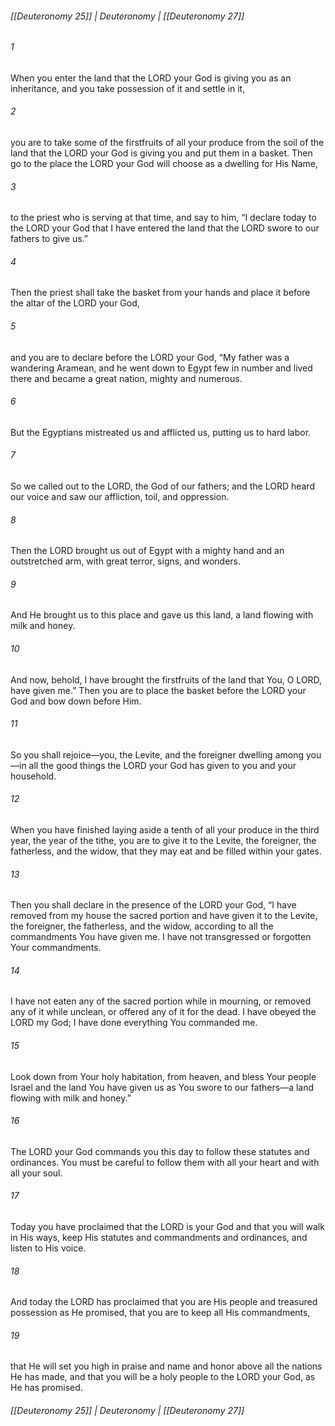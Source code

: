 ###### [[Deuteronomy 25]] | Deuteronomy | [[Deuteronomy 27]]

###### 1
When you enter the land that the LORD your God is giving you as an inheritance, and you take possession of it and settle in it,
###### 2
you are to take some of the firstfruits of all your produce from the soil of the land that the LORD your God is giving you and put them in a basket. Then go to the place the LORD your God will choose as a dwelling for His Name,
###### 3
to the priest who is serving at that time, and say to him, “I declare today to the LORD your God that I have entered the land that the LORD swore to our fathers to give us.”
###### 4
Then the priest shall take the basket from your hands and place it before the altar of the LORD your God,
###### 5
and you are to declare before the LORD your God, “My father was a wandering Aramean, and he went down to Egypt few in number and lived there and became a great nation, mighty and numerous.
###### 6
But the Egyptians mistreated us and afflicted us, putting us to hard labor.
###### 7
So we called out to the LORD, the God of our fathers; and the LORD heard our voice and saw our affliction, toil, and oppression.
###### 8
Then the LORD brought us out of Egypt with a mighty hand and an outstretched arm, with great terror, signs, and wonders.
###### 9
And He brought us to this place and gave us this land, a land flowing with milk and honey.
###### 10
And now, behold, I have brought the firstfruits of the land that You, O LORD, have given me.” Then you are to place the basket before the LORD your God and bow down before Him.
###### 11
So you shall rejoice—you, the Levite, and the foreigner dwelling among you—in all the good things the LORD your God has given to you and your household.
###### 12
When you have finished laying aside a tenth of all your produce in the third year, the year of the tithe, you are to give it to the Levite, the foreigner, the fatherless, and the widow, that they may eat and be filled within your gates.
###### 13
Then you shall declare in the presence of the LORD your God, “I have removed from my house the sacred portion and have given it to the Levite, the foreigner, the fatherless, and the widow, according to all the commandments You have given me. I have not transgressed or forgotten Your commandments.
###### 14
I have not eaten any of the sacred portion while in mourning, or removed any of it while unclean, or offered any of it for the dead. I have obeyed the LORD my God; I have done everything You commanded me.
###### 15
Look down from Your holy habitation, from heaven, and bless Your people Israel and the land You have given us as You swore to our fathers—a land flowing with milk and honey.”
###### 16
The LORD your God commands you this day to follow these statutes and ordinances. You must be careful to follow them with all your heart and with all your soul.
###### 17
Today you have proclaimed that the LORD is your God and that you will walk in His ways, keep His statutes and commandments and ordinances, and listen to His voice.
###### 18
And today the LORD has proclaimed that you are His people and treasured possession as He promised, that you are to keep all His commandments,
###### 19
that He will set you high in praise and name and honor above all the nations He has made, and that you will be a holy people to the LORD your God, as He has promised.

###### [[Deuteronomy 25]] | Deuteronomy | [[Deuteronomy 27]]
